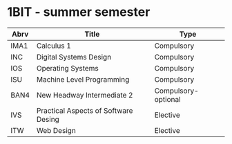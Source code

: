 # 1BIT - summer semester

| Abrv | Title                                | Type                |
|------|--------------------------------------|---------------------|
| IMA1 | Calculus 1                           | Compulsory          |
| INC  | Digital Systems Design               | Compulsory          |
| IOS  | Operating Systems                    | Compulsory          |
| ISU  | Machine Level Programming            | Compulsory          |
| BAN4 | New Headway Intermediate 2           | Compulsory-optional |
| IVS  | Practical Aspects of Software Desing | Elective            |
| ITW  | Web Design                           | Elective            |
